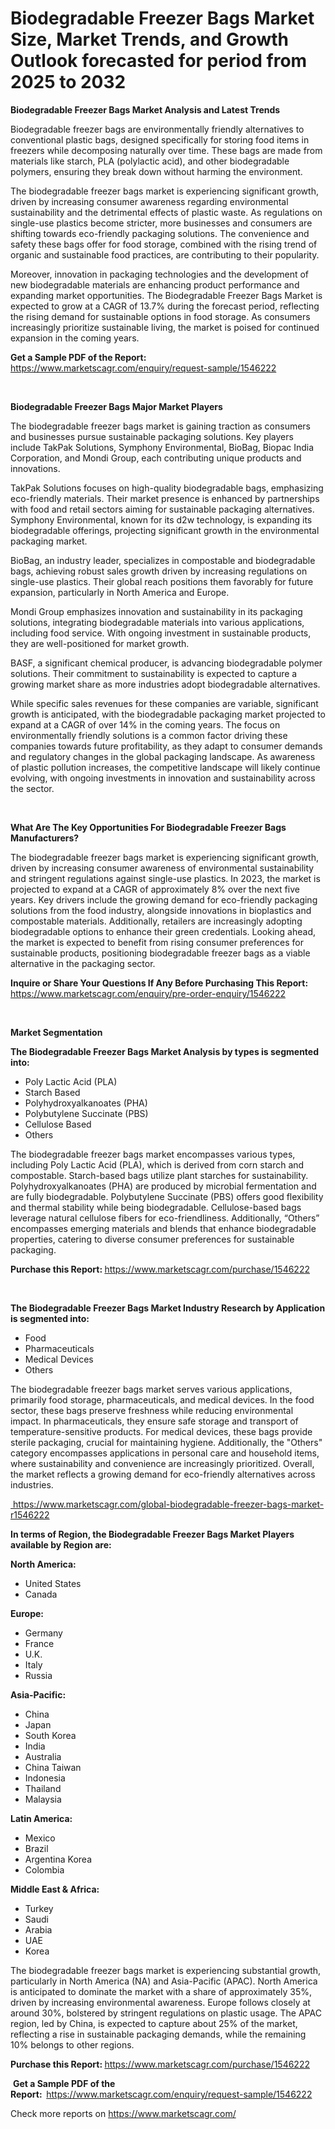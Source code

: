 <p><h1>Biodegradable Freezer Bags Market Size, Market Trends, and Growth Outlook forecasted for period from 2025 to 2032</h1></p><p><strong>Biodegradable Freezer Bags Market Analysis and Latest Trends</strong></p>
<p><p>Biodegradable freezer bags are environmentally friendly alternatives to conventional plastic bags, designed specifically for storing food items in freezers while decomposing naturally over time. These bags are made from materials like starch, PLA (polylactic acid), and other biodegradable polymers, ensuring they break down without harming the environment.</p><p>The biodegradable freezer bags market is experiencing significant growth, driven by increasing consumer awareness regarding environmental sustainability and the detrimental effects of plastic waste. As regulations on single-use plastics become stricter, more businesses and consumers are shifting towards eco-friendly packaging solutions. The convenience and safety these bags offer for food storage, combined with the rising trend of organic and sustainable food practices, are contributing to their popularity.</p><p>Moreover, innovation in packaging technologies and the development of new biodegradable materials are enhancing product performance and expanding market opportunities. The Biodegradable Freezer Bags Market is expected to grow at a CAGR of 13.7% during the forecast period, reflecting the rising demand for sustainable options in food storage. As consumers increasingly prioritize sustainable living, the market is poised for continued expansion in the coming years.</p></p>
<p><strong>Get a Sample PDF of the Report:&nbsp;</strong> <a href="https://www.marketscagr.com/enquiry/request-sample/1546222?utm_campaign=2653&utm_medium=2&utm_source=Github&utm_content=ia&utm_term=08032025&utm_id=biodegradable-freezer-bags">https://www.marketscagr.com/enquiry/request-sample/1546222</a></p>
<p>&nbsp;</p>
<p><strong>Biodegradable Freezer Bags Major Market Players</strong></p>
<p><p>The biodegradable freezer bags market is gaining traction as consumers and businesses pursue sustainable packaging solutions. Key players include TakPak Solutions, Symphony Environmental, BioBag, Biopac India Corporation, and Mondi Group, each contributing unique products and innovations.</p><p>TakPak Solutions focuses on high-quality biodegradable bags, emphasizing eco-friendly materials. Their market presence is enhanced by partnerships with food and retail sectors aiming for sustainable packaging alternatives. Symphony Environmental, known for its d2w technology, is expanding its biodegradable offerings, projecting significant growth in the environmental packaging market.</p><p>BioBag, an industry leader, specializes in compostable and biodegradable bags, achieving robust sales growth driven by increasing regulations on single-use plastics. Their global reach positions them favorably for future expansion, particularly in North America and Europe.</p><p>Mondi Group emphasizes innovation and sustainability in its packaging solutions, integrating biodegradable materials into various applications, including food service. With ongoing investment in sustainable products, they are well-positioned for market growth.</p><p>BASF, a significant chemical producer, is advancing biodegradable polymer solutions. Their commitment to sustainability is expected to capture a growing market share as more industries adopt biodegradable alternatives.</p><p>While specific sales revenues for these companies are variable, significant growth is anticipated, with the biodegradable packaging market projected to expand at a CAGR of over 14% in the coming years. The focus on environmentally friendly solutions is a common factor driving these companies towards future profitability, as they adapt to consumer demands and regulatory changes in the global packaging landscape. As awareness of plastic pollution increases, the competitive landscape will likely continue evolving, with ongoing investments in innovation and sustainability across the sector.</p></p>
<p>&nbsp;</p>
<p><strong>What Are The Key Opportunities For Biodegradable Freezer Bags Manufacturers?</strong></p>
<p><p>The biodegradable freezer bags market is experiencing significant growth, driven by increasing consumer awareness of environmental sustainability and stringent regulations against single-use plastics. In 2023, the market is projected to expand at a CAGR of approximately 8% over the next five years. Key drivers include the growing demand for eco-friendly packaging solutions from the food industry, alongside innovations in bioplastics and compostable materials. Additionally, retailers are increasingly adopting biodegradable options to enhance their green credentials. Looking ahead, the market is expected to benefit from rising consumer preferences for sustainable products, positioning biodegradable freezer bags as a viable alternative in the packaging sector.</p></p>
<p><strong>Inquire or Share Your Questions If Any Before Purchasing This Report:</strong> <a href="https://www.marketscagr.com/enquiry/pre-order-enquiry/1546222?utm_campaign=2653&utm_medium=2&utm_source=Github&utm_content=ia&utm_term=08032025&utm_id=biodegradable-freezer-bags">https://www.marketscagr.com/enquiry/pre-order-enquiry/1546222</a></p>
<p>&nbsp;</p>
<p><strong>Market Segmentation</strong></p>
<p><strong>The Biodegradable Freezer Bags Market Analysis by types is segmented into:</strong></p>
<p><ul><li>Poly Lactic Acid (PLA)</li><li>Starch Based</li><li>Polyhydroxyalkanoates (PHA)</li><li>Polybutylene Succinate (PBS)</li><li>Cellulose Based</li><li>Others</li></ul></p>
<p><p>The biodegradable freezer bags market encompasses various types, including Poly Lactic Acid (PLA), which is derived from corn starch and compostable. Starch-based bags utilize plant starches for sustainability. Polyhydroxyalkanoates (PHA) are produced by microbial fermentation and are fully biodegradable. Polybutylene Succinate (PBS) offers good flexibility and thermal stability while being biodegradable. Cellulose-based bags leverage natural cellulose fibers for eco-friendliness. Additionally, “Others” encompasses emerging materials and blends that enhance biodegradable properties, catering to diverse consumer preferences for sustainable packaging.</p></p>
<p><strong>Purchase this Report:&nbsp;</strong><a href="https://www.marketscagr.com/purchase/1546222?utm_campaign=2653&utm_medium=2&utm_source=Github&utm_content=ia&utm_term=08032025&utm_id=biodegradable-freezer-bags">https://www.marketscagr.com/purchase/1546222</a></p>
<p>&nbsp;</p>
<p><strong>The Biodegradable Freezer Bags Market Industry Research by Application is segmented into:</strong></p>
<p><ul><li>Food</li><li>Pharmaceuticals</li><li>Medical Devices</li><li>Others</li></ul></p>
<p><p>The biodegradable freezer bags market serves various applications, primarily food storage, pharmaceuticals, and medical devices. In the food sector, these bags preserve freshness while reducing environmental impact. In pharmaceuticals, they ensure safe storage and transport of temperature-sensitive products. For medical devices, these bags provide sterile packaging, crucial for maintaining hygiene. Additionally, the "Others" category encompasses applications in personal care and household items, where sustainability and convenience are increasingly prioritized. Overall, the market reflects a growing demand for eco-friendly alternatives across industries.</p></p>
<p><a href="https://www.marketscagr.com/global-biodegradable-freezer-bags-market-r1546222?utm_campaign=2653&utm_medium=2&utm_source=Github&utm_content=ia&utm_term=08032025&utm_id=biodegradable-freezer-bags">&nbsp;https://www.marketscagr.com/global-biodegradable-freezer-bags-market-r1546222</a></p>
<p><strong>In terms of Region, the Biodegradable Freezer Bags Market Players available by Region are:</strong></p>
<p>
    <p> <strong> North America: </strong>
        <ul>
            <li>United States</li>
            <li>Canada</li>
        </ul>
        </p> 
    <p> <strong> Europe: </strong>
        <ul>
            <li>Germany</li>
            <li>France</li>
            <li>U.K.</li>
            <li>Italy</li>
            <li>Russia</li>
        </ul>
        </p> 
    <p> <strong> Asia-Pacific: </strong>
        <ul>
            <li>China</li>
            <li>Japan</li>
            <li>South Korea</li>
            <li>India</li>
            <li>Australia</li>
            <li>China Taiwan</li>
            <li>Indonesia</li>
            <li>Thailand</li>
            <li>Malaysia</li>
        </ul>
        </p> 
    <p> <strong> Latin America: </strong>
        <ul>
            <li>Mexico</li>
            <li>Brazil</li>
            <li>Argentina Korea</li>
            <li>Colombia</li>
        </ul>
        </p> 
    <p> <strong> Middle East & Africa: </strong>
        <ul>
            <li>Turkey</li>
            <li>Saudi</li>
            <li>Arabia</li>
            <li>UAE</li>
            <li>Korea</li>
        </ul>
    </p>
    </p>
<p><p>The biodegradable freezer bags market is experiencing substantial growth, particularly in North America (NA) and Asia-Pacific (APAC). North America is anticipated to dominate the market with a share of approximately 35%, driven by increasing environmental awareness. Europe follows closely at around 30%, bolstered by stringent regulations on plastic usage. The APAC region, led by China, is expected to capture about 25% of the market, reflecting a rise in sustainable packaging demands, while the remaining 10% belongs to other regions.</p></p>
<p><strong>Purchase this Report: </strong><a href="https://www.marketscagr.com/purchase/1546222?utm_campaign=2653&utm_medium=2&utm_source=Github&utm_content=ia&utm_term=08032025&utm_id=biodegradable-freezer-bags">https://www.marketscagr.com/purchase/1546222</a></p>
<p>&nbsp;<strong>Get a Sample PDF of the Report:&nbsp;&nbsp;</strong><a href="https://www.marketscagr.com/enquiry/request-sample/1546222?utm_campaign=2653&utm_medium=2&utm_source=Github&utm_content=ia&utm_term=08032025&utm_id=biodegradable-freezer-bags">https://www.marketscagr.com/enquiry/request-sample/1546222</a></p>
<p><strong></strong></p>
<p>Check more reports on <a href="https://www.marketscagr.com/?utm_campaign=2653&utm_medium=2&utm_source=Github&utm_content=ia&utm_term=08032025&utm_id=biodegradable-freezer-bags">https://www.marketscagr.com/</a></p>